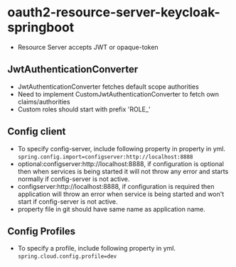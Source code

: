 # oauth2-resource-server-keycloak-springboot

* Resource Server accepts JWT or opaque-token
## JwtAuthenticationConverter
* JwtAuthenticationConverter fetches default scope authorities
* Need to implement CustomJwtAuthenticationConverter to fetch own claims/authorities
* Custom roles should start with prefix 'ROLE_'

## Config client
* To specify config-server, include following property in property in yml. ```spring.config.import=configserver:http://localhost:8888```
* optional:configserver:http://localhost:8888, if configuration is optional then when services is being started it will not throw any error and starts normally if config-server is not active.
* configserver:http://localhost:8888, if configuration is required then application will throw an error when service is being started and won't start if config-server is not active.
* property file in git should have same name as application name.

## Config Profiles
* To specify a profile, include following property in yml.
```spring.cloud.config.profile=dev```